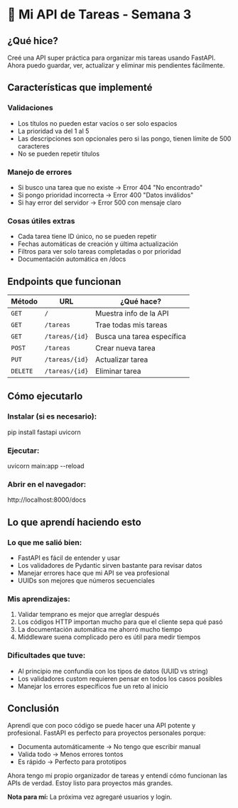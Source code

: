 # 📝 Mi API de Tareas - Semana 3

## ¿Qué hice?
Creé una API super práctica para organizar mis tareas usando FastAPI. Ahora puedo guardar, ver, actualizar y eliminar mis pendientes fácilmente.

## Características que implementé

### Validaciones
- Los títulos no pueden estar vacíos o ser solo espacios
- La prioridad va del 1 al 5
- Las descripciones son opcionales pero si las pongo, tienen límite de 500 caracteres
- No se pueden repetir títulos

### Manejo de errores
- Si busco una tarea que no existe → Error 404 "No encontrado"
- Si pongo prioridad incorrecta → Error 400 "Datos inválidos"
- Si hay error del servidor → Error 500 con mensaje claro

### Cosas útiles extras
- Cada tarea tiene ID único, no se pueden repetir
- Fechas automáticas de creación y última actualización
- Filtros para ver solo tareas completadas o por prioridad
- Documentación automática en /docs

## Endpoints que funcionan

| Método | URL | ¿Qué hace? |
|--------|-----|------------|
| `GET` | `/` | Muestra info de la API |
| `GET` | `/tareas` | Trae todas mis tareas |
| `GET` | `/tareas/{id}` | Busca una tarea específica |
| `POST` | `/tareas` | Crear nueva tarea |
| `PUT` | `/tareas/{id}` | Actualizar tarea |
| `DELETE` | `/tareas/{id}` | Eliminar tarea |

## Cómo ejecutarlo

### Instalar (si es necesario):
pip install fastapi uvicorn

### Ejecutar:
uvicorn main:app --reload

### Abrir en el navegador:
http://localhost:8000/docs

## Lo que aprendí haciendo esto

### Lo que me salió bien:
- FastAPI es fácil de entender y usar
- Los validadores de Pydantic sirven bastante para revisar datos
- Manejar errores hace que mi API se vea profesional
- UUIDs son mejores que números secuenciales

### Mis aprendizajes:
1. Validar temprano es mejor que arreglar después
2. Los códigos HTTP importan mucho para que el cliente sepa qué pasó
3. La documentación automática me ahorró mucho tiempo
4. Middleware suena complicado pero es útil para medir tiempos

### Dificultades que tuve:
- Al principio me confundía con los tipos de datos (UUID vs string)
- Los validadores custom requieren pensar en todos los casos posibles
- Manejar los errores específicos fue un reto al inicio

## Conclusión

Aprendí que con poco código se puede hacer una API potente y profesional. FastAPI es perfecto para proyectos personales porque:

- Documenta automáticamente → No tengo que escribir manual
- Valida todo → Menos errores tontos
- Es rápido → Perfecto para prototipos

Ahora tengo mi propio organizador de tareas y entendí cómo funcionan las APIs de verdad. Estoy listo para proyectos más grandes.

**Nota para mí:** La próxima vez agregaré usuarios y login.
